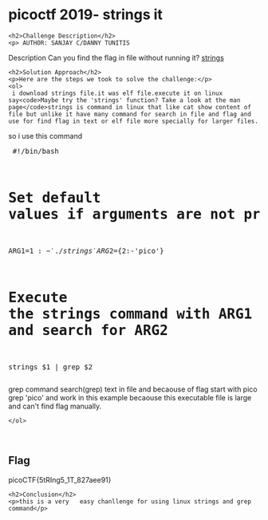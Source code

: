 <title>picoctf 2019- strings it</title>

<!DOCTYPE html>
<html>
 
 
<body>
    <h1>picoctf 2019- strings it</h1>

    <h2>Challenge Description</h2>
    <p> AUTHOR: SANJAY C/DANNY TUNITIS

Description
Can you find the flag in file without running it?
<a href="https://phantom1ss.github.io/blog/2024/practice/picoctf/stringsit/strings">strings</a>
</p>

    <h2>Solution Approach</h2>
    <p>Here are the steps we took to solve the challenge:</p>
    <ol>
     i download strings file.it was elf file.execute it on linux say<code>Maybe try the 'strings' function? Take a look at the man page</code>strings is command in linux that like cat show content of file but unlike it have many command for search in file and flag and use for find flag in text or elf file more specially for larger files. 
so i use this command<pre>
#!/bin/bash

# Set default values if arguments are not provided
ARG1=${1:-'./strings'}
ARG2=${2:-'pico'}

# Execute the strings command with ARG1 as the argument, pipe the output to grep, and search for ARG2
strings $1 | grep $2
</pre>grep command search(grep) text in  file and becaouse of flag start with pico grep 'pico' and work in this example becaouse this executable file is large and can't find flag manually.
    
    </ol>
<br>
    <h2>Flag</h2>
    <p class="flag">picoCTF{5tRIng5_1T_827aee91}</p>

    <h2>Conclusion</h2>
    <p>this is a very   easy chanllenge for using linux strings and grep  command</p>
</body>
</html>

